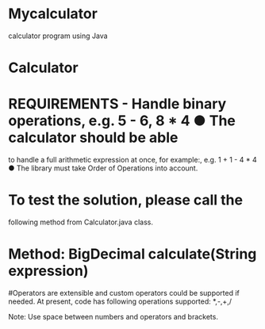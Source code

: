 # Mycalculator
calculator program using Java

# Calculator
# REQUIREMENTS - Handle binary operations, e.g. 5 ​- 6, 8 * 4 ● The calculator should be able 
to handle a full arithmetic expression at once, for example:, e.g. 1 + 1 ​- 4 * 4
 ● The library must take Order of Operations​ into account​.


# To test the solution, please call the
 following method from Calculator.java class.
# Method:      BigDecimal calculate(String expression)


#Operators are
 extensible and custom operators could be supported if needed. At present, code has following 
operations supported:
*,-,+,/

Note: Use space between numbers and operators and brackets.
